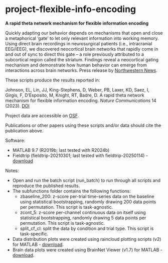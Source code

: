 # project-flexible-info-encoding
**A rapid theta network mechanism for flexible information encoding**

Quickly adapting our behavior depends on mechanisms that open and close a metaphorical ‘gate’ to let only relevant information into working memory. Using direct brain recordings in neurosurgical patients (i.e., intracranial EEG/iEEG), we discovered neocortical brain networks that rapidly come in and out of sync to direct this gate – a role previously attributed to a subcortical region called the striatum. Findings reveal a neocortical gating mechanism and demonstrate how human behavior can emerge from interactions across brain networks. Press release by [Northwestern News](https://news.feinberg.northwestern.edu/2023/06/01/study-establishes-fluctuating-gating-mechanisms-supporting-flexible-behavior/).

These scripts produce the results reported in:

Johnson, EL, Lin, JJ, King-Stephens, D, Weber, PB, Laxer, KD, Saez, I, Girgis, F, D’Esposito, M, Knight, RT, Badre, D. A rapid theta network mechanism for flexible information encoding. _Nature Communications_ 14 (2023). [DOI](https://doi.org/10.1038/s41467-023-38574-7)

Project data are accessible on [OSF](https://doi.org/10.17605/OSF.IO/RX2ZD).

Publications or other papers using these scripts and/or data should cite the publication above.

Software:
- MATLAB 9.7 (R2019b; last tested with R2024b)
- Fieldtrip (fieldtrip-20210301; last tested with fieldtrip-20250114) - [download](https://www.fieldtriptoolbox.org/download)

Notes:
- Open and run the batch script (run_batch) to run through all scripts and reproduce the published results.
- The subfunctions folder contains the following functions:
  - zbaseline_200: z-score per-trial time-series data on the baseline using statistical bootstrapping, randomly drawing 200 data points per permutation. This script is task-agnostic.
  - zcont_5: z-score per-channel continuous data on itself using statistical bootstrapping, randomly drawing 5 data points per permutation. This script is task-agnostic.
  - split_cf_cl: split the data by condition and trial type. This script is task-specific.
- Data distribution plots were created using raincloud plotting scripts (v2) for MATLAB - [download](https://github.com/RainCloudPlots/RainCloudPlots/tree/master/tutorial_matlab).
- Brain data plots were created using BrainNet Viewer (v1.7) for MATLAB - [download](https://www.nitrc.org/projects/bnv).
